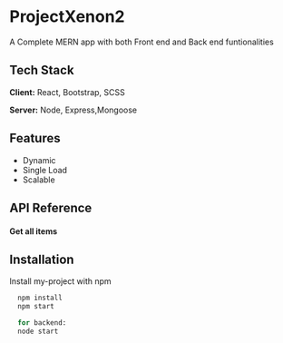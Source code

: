 # ProjectXenon2

A Complete MERN app with both Front end and Back end funtionalities




## Tech Stack

**Client:** React, Bootstrap, SCSS

**Server:** Node, Express,Mongoose


## Features

- Dynamic
- Single Load
- Scalable


## API Reference

#### Get all items




## Installation

Install my-project with npm

```bash
  npm install 
  npm start

  for backend:
  node start
```
    
